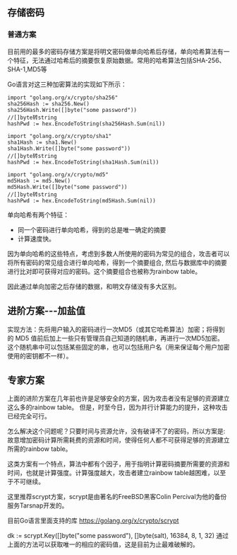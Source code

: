 ## 存储密码

### 普通方案
目前用的最多的密码存储方案是将明文密码做单向哈希后存储，单向哈希算法有一个特征，无法通过哈希后的摘要恢复原始数据。常用的哈希算法包括SHA-256、SHA-1,MD5等

Go语言对这三种加密算法的实现如下所示：

```
import "golang.org/x/crypto/sha256"
sha256Hash := sha256.New()
sha256Hash.Write([]byte("some password"))
//[]byte转string
hashPwd := hex.EncodeToString(sha256Hash.Sum(nil))

import "golang.org/x/crypto/sha1"
sha1Hash := sha1.New()
sha1Hash.Write([]byte("some password"))
//[]byte转string
hashPwd := hex.EncodeToString(sha1Hash.Sum(nil))

import "golang.org/x/crypto/md5"
md5Hash := md5.New()
md5Hash.Write([]byte("some password"))
//[]byte转string
hashPwd := hex.EncodeToString(md5Hash.Sum(nil))
```

单向哈希有两个特征：
- 同一个密码进行单向哈希，得到的总是唯一确定的摘要
- 计算速度快。

因为单向哈希的这些特点，考虑到多数人所使用的密码为常见的组合，攻击者可以将所有密码的常见组合进行单向哈希，得到一个摘要组合, 
然后与数据库中的摘要进行比对即可获得对应的密码。这个摘要组合也被称为rainbow table。

因此通过单向加密之后存储的数据，和明文存储没有多大区别。
## 进阶方案---加盐值
实现方法：先将用户输入的密码进行一次MD5（或其它哈希算法）加密；将得到的 MD5 值前后加上一些只有管理员自己知道的随机串，再进行一次MD5加密。
这个随机串中可以包括某些固定的串，也可以包括用户名（用来保证每个用户加密使用的密钥都不一样）。
## 专家方案
上面的进阶方案在几年前也许是足够安全的方案，因为攻击者没有足够的资源建立这么多的rainbow table。 但是，时至今日，因为并行计算能力的提升，这种攻击已经完全可行。

怎么解决这个问题呢？只要时间与资源允许，没有破译不了的密码，所以方案是:故意增加密码计算所需耗费的资源和时间，使得任何人都不可获得足够的资源建立所需的rainbow table。

这类方案有一个特点，算法中都有个因子，用于指明计算密码摘要所需要的资源和时间，也就是计算强度。计算强度越大，攻击者建立rainbow table越困难，以至于不可继续。

这里推荐scrypt方案，scrypt是由著名的FreeBSD黑客Colin Percival为他的备份服务Tarsnap开发的。

目前Go语言里面支持的库 https://golang.org/x/crypto/scrypt

dk := scrypt.Key([]byte("some password"), []byte(salt), 16384, 8, 1, 32)
通过上面的方法可以获取唯一的相应的密码值，这是目前为止最难破解的。